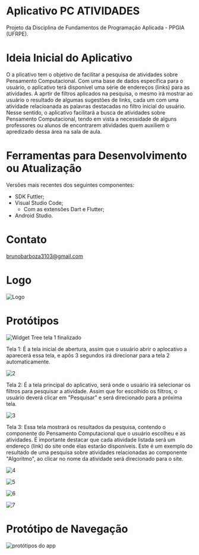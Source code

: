 # Aplicativo PC ATIVIDADES
Projeto da Disciplina de Fundamentos de Programação Aplicada - PPGIA (UFRPE).

# Ideia Inicial do Aplicativo
O a plicativo tem o objetivo de facilitar a pesquisa de atividades sobre Pensamento Computacional. Com uma base de dados específica para o usuário, o aplicativo terá disponível uma série de endereços (links) para as atividades. A aprtir de filtros aplicados na pesquisa, o mesmo irá mostrar ao usuário o resultado de algumas sugestões de links, cada um com uma atividade relacioanada as palavras destacadas no filtro inicial do usuário. Nesse sentido, o aplicativo facilitará a busca de atividades sobre Pensamento Computacional, tendo em vista a necessidade de alguns professores ou alunos de encontrarem atividades quem auxiliem o apredizado dessa área na sala de aula. 

# Ferramentas para Desenvolvimento ou Atualização
Versões mais recentes dos seguintes componentes:
- SDK Futtler;
- Visual Studio Code;
    - Com as extensões Dart e Flutter;
- Android Studio.

# Contato
brunobarboza3103@gmail.com

# Logo

![Logo](https://user-images.githubusercontent.com/48653938/114325745-120fc880-9b08-11eb-8974-e0a137c2e021.png)

# Protótipos

![Widget Tree tela 1 finalizado](https://user-images.githubusercontent.com/48653938/116483262-202a4c80-a85d-11eb-814c-7cd121fbfe89.png)

Tela 1: É a tela inicial de abertura, assim que o usuário abrir o aplocativo a aparecerá essa tela, e após 3 segundos irá direcionar para a tela 2 automaticamente.

![2](https://user-images.githubusercontent.com/48653938/114316208-f7722b00-9ad8-11eb-9b7e-dd5915f7b190.png)

Tela 2: É a tela principal do aplicativo, será onde o usuário irá selecionar os filtros para pesquisar a atividade. Assim que for escolhido os filtros, o usuário deverá clicar em "Pesquisar" e será direcionado para a próxima tela.

![3](https://user-images.githubusercontent.com/48653938/114316225-0527b080-9ad9-11eb-8923-0798bf49e668.png)

Tela 3: Essa tela mostrará os resultados da pesquisa, contendo o componente do Pensamento Computacional que o usuário escolheu e as atividades. É importante destacar que cada atividade listada será um endereço (link) do site onde elas estarão disponíveis. Este é um exemplo do resultado de uma pesquisa sobre atividades relacionadas ao componente "Algoritmo", ao clicar no nome da atividade será direcionado para o site.

![4](https://user-images.githubusercontent.com/48653938/114316231-0b1d9180-9ad9-11eb-9433-b9568a860970.png)

![5](https://user-images.githubusercontent.com/48653938/114316238-140e6300-9ad9-11eb-876d-10c0ebbfe728.png)

![6](https://user-images.githubusercontent.com/48653938/114316242-1a9cda80-9ad9-11eb-824d-b50437941ca8.png)

![7](https://user-images.githubusercontent.com/48653938/114316256-225c7f00-9ad9-11eb-812f-271776f57304.png)

# Protótipo de Navegação

![protótipos do app](https://user-images.githubusercontent.com/48653938/114325782-3ec3e000-9b08-11eb-8419-5ea971283a56.png)



